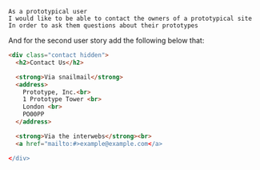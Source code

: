 
```
As a prototypical user
I would like to be able to contact the owners of a prototypical site
In order to ask them questions about their prototypes
```

And for the second user story add the following below that:

```html
<div class="contact hidden">
  <h2>Contact Us</h2>

  <strong>Via snailmail</strong>
  <address>
    Prototype, Inc.<br>
    1 Prototype Tower <br>
    London <br>
    PO00PP
  </address>

  <strong>Via the interwebs</strong><br>
  <a href="mailto:#>example@example.com</a>

</div>
```

